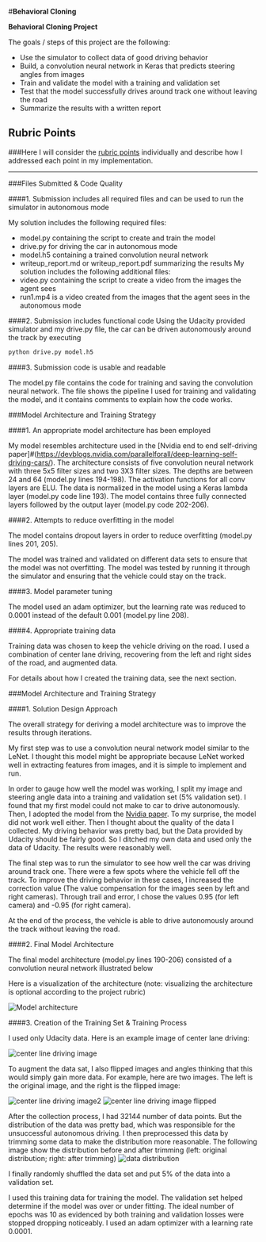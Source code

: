 #**Behavioral Cloning** 


**Behavioral Cloning Project**

The goals / steps of this project are the following:
* Use the simulator to collect data of good driving behavior
* Build, a convolution neural network in Keras that predicts steering angles from images
* Train and validate the model with a training and validation set
* Test that the model successfully drives around track one without leaving the road
* Summarize the results with a written report


[//]: # (Image References)

[image1]: ./images/Nvidia-cnn-architecture.png "Model Visualization"
[image2]: ./images/center-line-driving.jpg "center line driving image"
[image3]: ./images/center-line-driving2.png "center line driving image2"
[image4]: ./images/center-line-driving2-flip.png "center line driving image flipped"
[image5]: ./images/data-distribution.png "data distribution"


## Rubric Points
###Here I will consider the [rubric points](https://review.udacity.com/#!/rubrics/432/view) individually and describe how I addressed each point in my implementation.  

---
###Files Submitted & Code Quality

####1. Submission includes all required files and can be used to run the simulator in autonomous mode

My solution includes the following required files:
* model.py containing the script to create and train the model
* drive.py for driving the car in autonomous mode
* model.h5 containing a trained convolution neural network 
* writeup_report.md or writeup_report.pdf summarizing the results
My solution includes the following additional files:
* video.py containing the script to create a video from the images the agent sees
* run1.mp4 is a video created from the images that the agent sees in the autonomous mode 

####2. Submission includes functional code
Using the Udacity provided simulator and my drive.py file, the car can be driven autonomously around the track by executing 
```sh
python drive.py model.h5
```

####3. Submission code is usable and readable

The model.py file contains the code for training and saving the convolution neural network. The file shows the pipeline I used for training and validating the model, and it contains comments to explain how the code works.

###Model Architecture and Training Strategy

####1. An appropriate model architecture has been employed

My model resembles architecture used in the [Nvidia end to end self-driving paper]#(https://devblogs.nvidia.com/parallelforall/deep-learning-self-driving-cars/).
The architecture consists of five convolution neural network with three 5x5 filter sizes and two 3X3 filter sizes. The depths are between 24 and 64 (model.py lines 194-198). 
The activation functions for all conv layers are ELU. The data is normalized in the model using a Keras lambda layer (model.py code line 193). The model contains three fully
connected layers followed by the output layer (model.py code 202-206).  

####2. Attempts to reduce overfitting in the model

The model contains dropout layers in order to reduce overfitting (model.py lines 201, 205). 

The model was trained and validated on different data sets to ensure that the model was not overfitting. The model was tested by running it through the simulator and ensuring that the vehicle could stay on the track.

####3. Model parameter tuning

The model used an adam optimizer, but the learning rate was reduced to 0.0001 instead of the default 0.001 (model.py line 208).

####4. Appropriate training data

Training data was chosen to keep the vehicle driving on the road. I used a combination of center lane driving, recovering from the left and right sides of the road, and augmented data. 

For details about how I created the training data, see the next section. 

###Model Architecture and Training Strategy

####1. Solution Design Approach

The overall strategy for deriving a model architecture was to improve the results through iterations. 

My first step was to use a convolution neural network model similar to the LeNet. I thought this model might be appropriate because LeNet worked well in extracting features from images, and it is simple to implement and run.

In order to gauge how well the model was working, I split my image and steering angle data into a training and validation set (5% validation set). I found that my first model could not make to car to drive autonomously. 
Then, I adopted the model from the [Nvidia paper](https://devblogs.nvidia.com/parallelforall/deep-learning-self-driving-cars/). To my surprise, the model did not work well either. Then I thought about the quality of the data I collected.
My driving behavior was pretty bad, but the Data provided by Udacity should be fairly good. So I ditched my own data and used only the data of Udacity. The results were reasonably well.

The final step was to run the simulator to see how well the car was driving around track one. There were a few spots where the vehicle fell off the track. To improve the driving behavior in these cases, I increased the correction value (The value 
compensation for the images seen by left and right cameras). Through trail and error, I chose the values 0.95 (for left camera) and -0.95 (for right camera).

At the end of the process, the vehicle is able to drive autonomously around the track without leaving the road.

####2. Final Model Architecture

The final model architecture (model.py lines 190-206) consisted of a convolution neural network illustrated below 

Here is a visualization of the architecture (note: visualizing the architecture is optional according to the project rubric)

![Model architecture][image1]

####3. Creation of the Training Set & Training Process

I used only Udacity data. Here is an example image of center lane driving:

![center line driving image][image2]


To augment the data sat, I also flipped images and angles thinking that this would simply gain more data. For example, here are two images. The left is the original image, and the right is the flipped image:

![center line driving image2][image3]
![center line driving image flipped][image4]


After the collection process, I had 32144 number of data points. But the distribution of the data was pretty bad, which was responsible for the unsuccessful autonomous driving. 
I then preprocessed this data by trimming some data to make the distribution more reasonable. The following image show the distribution before and after trimming (left: original distribution; right: after trimming)
![data distribution][image5]

I finally randomly shuffled the data set and put 5% of the data into a validation set. 

I used this training data for training the model. The validation set helped determine if the model was over or under fitting. The ideal number of epochs was 10 as evidenced by both training and validation losses were stopped dropping noticeably.
I used an adam optimizer with a learning rate 0.0001.
